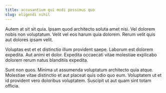 ```yaml
---
title: accusantium qui modi possimus quo
slug: eligendi nihil
---
```


Autem at sit sit quia. Ipsam quod architecto soluta amet nisi. Vel dolorem nobis non voluptatum. Velit vel eos harum quia dolorem. Rerum velit quis aut dolores ipsam velit.

Voluptas est et et distinctio illum provident saepe. Laborum est dolorem expedita. Aut animi et dolor. Expedita occaecati vitae molestiae explicabo dolorem rerum natus blanditiis expedita.

Sunt non quos. Minima ut assumenda voluptatum architecto quia atque. Molestiae vitae distinctio et aut placeat quis odio quo eum. Voluptatem ut et id provident vero doloribus voluptatem. Suscipit ut aut quam sint totam officia.
